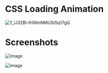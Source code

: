 # CSS Loading Animation

![1_lJ32Bl-lHWmNMUSiSq17gQ](https://user-images.githubusercontent.com/72864817/171863780-16f7afb7-32a5-4547-a427-23c8a8ed0524.png)

# Screenshots

![image](https://user-images.githubusercontent.com/72864817/171995254-d13e49e2-c237-431a-989b-de6db670349a.png)

![image](https://user-images.githubusercontent.com/72864817/171989666-a7fb1dd6-15fb-4665-9b9e-8701ee403ce3.png)
